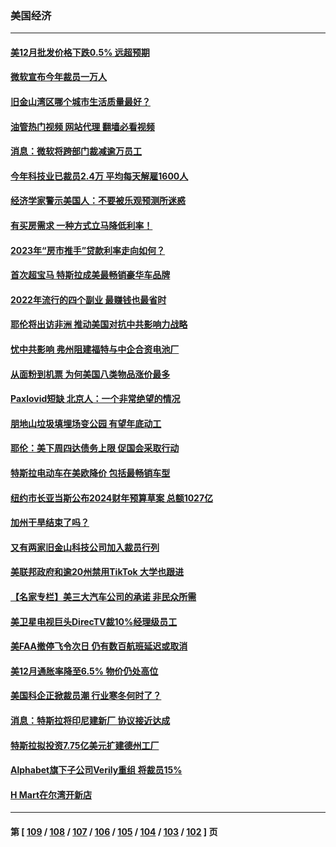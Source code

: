 ### 美国经济
---
#### [美12月批发价格下跌0.5% 远超预期](../../pages/ncid1078158/n13910227.md?01190445) 
#### [微软宣布今年裁员一万人](../../pages/ncid1078158/n13910218.md?01190445) 
#### [旧金山湾区哪个城市生活质量最好？](../../pages/ncid1078158/n13909799.md?01190445) 
#### [油管热门视频 网站代理 翻墙必看视频](http://138.2.39.72:81/youtube.html?epic-marker?01190445)
#### [消息：微软将跨部门裁减逾万员工](../../pages/ncid1078158/n13909515.md?01190445) 
#### [今年科技业已裁员2.4万 平均每天解雇1600人](../../pages/ncid1078158/n13909476.md?01190445) 
#### [经济学家警示美国人：不要被乐观预测所迷惑](../../pages/ncid1078158/n13908289.md?01190445) 
#### [有买房需求 一种方式立马降低利率！](../../pages/ncid1078158/n13908155.md?01190445) 
#### [2023年“房市推手”贷款利率走向如何？](../../pages/ncid1078158/n13907940.md?01190445) 
#### [首次超宝马 特斯拉成美最畅销豪华车品牌](../../pages/ncid1078158/n13906659.md?01190445) 
#### [2022年流行的四个副业 最赚钱也最省时](../../pages/ncid1078158/n13906984.md?01190445) 
#### [耶伦将出访非洲 推动美国对抗中共影响力战略](../../pages/ncid1078158/n13907150.md?01190445) 
#### [忧中共影响 弗州阻建福特与中企合资电池厂](../../pages/ncid1078158/n13907096.md?01190445) 
#### [从面粉到机票 为何美国八类物品涨价最多](../../pages/ncid1078158/n13906994.md?01190445) 
#### [Paxlovid短缺 北京人：一个非常绝望的情况](../../pages/ncid1078158/n13906440.md?01190445) 
#### [朋地山垃圾填埋场变公园 有望年底动工](../../pages/ncid1078158/n13906672.md?01190445) 
#### [耶伦：美下周四达债务上限 促国会采取行动](../../pages/ncid1078158/n13906554.md?01190445) 
#### [特斯拉电动车在美欧降价 包括最畅销车型](../../pages/ncid1078158/n13906432.md?01190445) 
#### [纽约市长亚当斯公布2024财年预算草案 总额1027亿](../../pages/ncid1078158/n13905977.md?01190445) 
#### [加州干旱结束了吗？](../../pages/ncid1078158/n13905922.md?01190445) 
#### [又有两家旧金山科技公司加入裁员行列](../../pages/ncid1078158/n13905913.md?01190445) 
#### [美联邦政府和逾20州禁用TikTok 大学也跟进](../../pages/ncid1078158/n13905641.md?01190445) 
#### [【名家专栏】美三大汽车公司的承诺 非民众所需](../../pages/ncid1078158/n13905510.md?01190445) 
#### [美卫星电视巨头DirecTV裁10%经理级员工](../../pages/ncid1078158/n13905593.md?01190445) 
#### [美FAA撤停飞令次日 仍有数百航班延迟或取消](../../pages/ncid1078158/n13905596.md?01190445) 
#### [美12月通胀率降至6.5% 物价仍处高位](../../pages/ncid1078158/n13905550.md?01190445) 
#### [美国科企正掀裁员潮 行业寒冬何时了？](../../pages/ncid1078158/n13905166.md?01190445) 
#### [消息：特斯拉将印尼建新厂 协议接近达成](../../pages/ncid1078158/n13905010.md?01190445) 
#### [特斯拉拟投资7.75亿美元扩建德州工厂](../../pages/ncid1078158/n13904913.md?01190445) 
#### [Alphabet旗下子公司Verily重组 将裁员15%](../../pages/ncid1078158/n13904862.md?01190445) 
#### [H Mart在尔湾开新店](../../pages/ncid1078158/n13904901.md?01190445) 

---
#### 第 [ [109](./109.md?01190445) / [108](./108.md?01190445) / [107](./107.md?01190445) / [106](./106.md?01190445) / [105](./105.md?01190445) / [104](./104.md?01190445) / [103](./103.md?01190445) / [102](./102.md?01190445) ] 页
